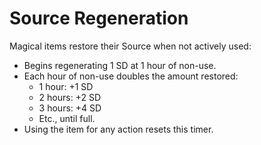 # Source Regeneration

Magical items restore their Source when not actively used:

- Begins regenerating 1 SD at 1 hour of non-use.
- Each hour of non-use doubles the amount restored:
    - 1 hour: +1 SD
    - 2 hours: +2 SD
    - 3 hours: +4 SD
    - Etc., until full.
- Using the item for any action resets this timer.
